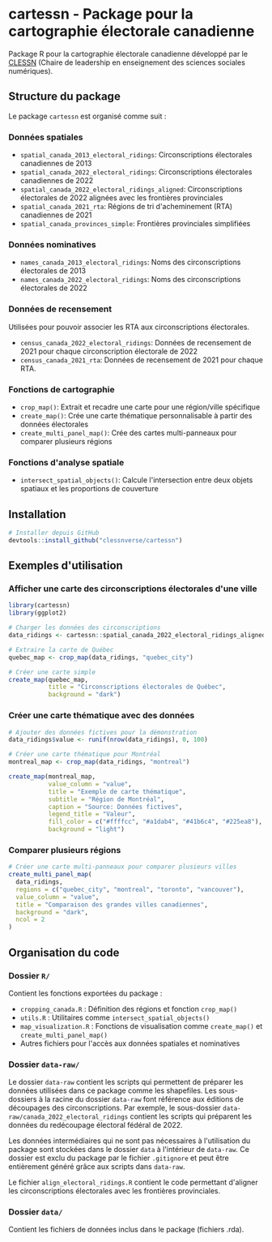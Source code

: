 # cartessn - Package pour la cartographie électorale canadienne

Package R pour la cartographie électorale canadienne développé par le [CLESSN](https://www.clessn.com/) (Chaire de leadership en enseignement des sciences sociales numériques).

## Structure du package

Le package `cartessn` est organisé comme suit :

### Données spatiales
- `spatial_canada_2013_electoral_ridings`: Circonscriptions électorales canadiennes de 2013
- `spatial_canada_2022_electoral_ridings`: Circonscriptions électorales canadiennes de 2022
- `spatial_canada_2022_electoral_ridings_aligned`: Circonscriptions électorales de 2022 alignées avec les frontières provinciales
- `spatial_canada_2021_rta`: Régions de tri d'acheminement (RTA) canadiennes de 2021
- `spatial_canada_provinces_simple`: Frontières provinciales simplifiées

### Données nominatives
- `names_canada_2013_electoral_ridings`: Noms des circonscriptions électorales de 2013
- `names_canada_2022_electoral_ridings`: Noms des circonscriptions électorales de 2022

### Données de recensement
Utilisées pour pouvoir associer les RTA aux circonscriptions électorales.
- `census_canada_2022_electoral_ridings`: Données de recensement de 2021 pour chaque circonscription électorale de 2022
- `census_canada_2021_rta`: Données de recensement de 2021 pour chaque RTA.

### Fonctions de cartographie
- `crop_map()`: Extrait et recadre une carte pour une région/ville spécifique
- `create_map()`: Crée une carte thématique personnalisable à partir des données électorales
- `create_multi_panel_map()`: Crée des cartes multi-panneaux pour comparer plusieurs régions

### Fonctions d'analyse spatiale
- `intersect_spatial_objects()`: Calcule l'intersection entre deux objets spatiaux et les proportions de couverture

## Installation

```r
# Installer depuis GitHub
devtools::install_github("clessnverse/cartessn")
```

## Exemples d'utilisation

### Afficher une carte des circonscriptions électorales d'une ville

```r
library(cartessn)
library(ggplot2)

# Charger les données des circonscriptions
data_ridings <- cartessn::spatial_canada_2022_electoral_ridings_aligned

# Extraire la carte de Québec
quebec_map <- crop_map(data_ridings, "quebec_city")

# Créer une carte simple
create_map(quebec_map, 
           title = "Circonscriptions électorales de Québec",
           background = "dark")
```

### Créer une carte thématique avec des données

```r
# Ajouter des données fictives pour la démonstration
data_ridings$value <- runif(nrow(data_ridings), 0, 100)

# Créer une carte thématique pour Montréal
montreal_map <- crop_map(data_ridings, "montreal")

create_map(montreal_map,
           value_column = "value",
           title = "Exemple de carte thématique",
           subtitle = "Région de Montréal",
           caption = "Source: Données fictives",
           legend_title = "Valeur",
           fill_color = c("#ffffcc", "#a1dab4", "#41b6c4", "#225ea8"),
           background = "light")
```

### Comparer plusieurs régions

```r
# Créer une carte multi-panneaux pour comparer plusieurs villes
create_multi_panel_map(
  data_ridings,
  regions = c("quebec_city", "montreal", "toronto", "vancouver"),
  value_column = "value",
  title = "Comparaison des grandes villes canadiennes",
  background = "dark",
  ncol = 2
)
```

## Organisation du code

### Dossier `R/`
Contient les fonctions exportées du package :
- `cropping_canada.R` : Définition des régions et fonction `crop_map()`
- `utils.R` : Utilitaires comme `intersect_spatial_objects()`
- `map_visualization.R` : Fonctions de visualisation comme `create_map()` et `create_multi_panel_map()`
- Autres fichiers pour l'accès aux données spatiales et nominatives

### Dossier `data-raw/`
Le dossier `data-raw` contient les scripts qui permettent de préparer les données utilisées dans ce package comme les shapefiles. Les sous-dossiers à la racine du dossier `data-raw` font référence aux éditions de découpages des circonscriptions. Par exemple, le sous-dossier `data-raw/canada_2022_electoral_ridings` contient les scripts qui préparent les données du redécoupage électoral fédéral de 2022.

Les données intermédiaires qui ne sont pas nécessaires à l'utilisation du package sont stockées dans le dossier `data` à l'intérieur de `data-raw`. Ce dossier est exclu du package par le fichier `.gitignore` et peut être entièrement généré grâce aux scripts dans `data-raw`.

Le fichier `align_electoral_ridings.R` contient le code permettant d'aligner les circonscriptions électorales avec les frontières provinciales.

### Dossier `data/`
Contient les fichiers de données inclus dans le package (fichiers .rda).
